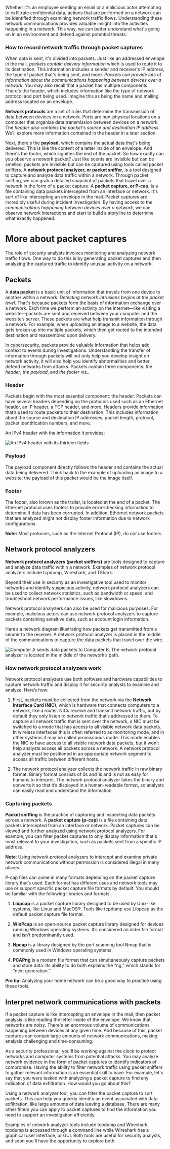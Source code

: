 Whether it's an employee sending an email or a malicious actor attempting to exfiltrate confidential data, actions that are performed on a network can be identified through examining network traffic flows. Understanding these network communications provides valuable insight into the activities happening in a network. This way, we can better understand what's going on in an environment and defend against potential threats.

### How to record network traffic through packet captures
When data is sent, it's divided into packets. Just like an addressed envelope in the mail, *packets contain delivery information* which is used to route it to its destination.
This information includes a sender and receiver's IP address, the type of packet that's being sent, and more. *Packets can provide lots of information about the communications happening between devices over a network*.
You may also recall that a packet has multiple components. There's the header, which includes information like the type of network protocol and port being used. Imagine this as being the name and mailing address located on an envelope.

**Network protocols** are a set of rules that determine the transmission of data between devices on a network. Ports are non-physical locations on a computer that organize data transmission between devices on a network.
The *header also contains the packet's source and destination IP address*. We'll explore more information contained in the header in a later section.

Next, there's the **payload**, which contains the actual data that's being delivered. This is like the content of a letter inside of an envelope. And there's the footer, which signifies the end of the packet.
So how exactly can you observe a network packet? Just like scents are invisible but can be smelled, packets are invisible but can be captured using tools called packet sniffers.
A **network protocol analyzer, or packet sniffer**, is a tool designed to capture and analyze data traffic within a network. 
Through packet sniffing, we can grab a detailed snapshot of packets that travel over a network in the form of a packet capture. A **packet capture, or P-cap**, is a file containing data packets intercepted from an interface or network. It's sort of like intercepting an envelope in the mail.
Packet captures are incredibly useful during incident investigation. By having access to the *communications happening between devices over a network*, we can observe network interactions and start to build a storyline to determine what exactly happened.

# More about packet captures

The role of security analysts involves monitoring and analyzing network traffic flows. One way to do this is by generating packet captures and then analyzing the captured traffic to identify unusual activity on a network.
## Packets
A **data packet** is a basic unit of information that travels from one device to another within a network. *Detecting network intrusions begins at the packet level*. That's because packets form the basis of information exchange over a network. Each time we perform an activity on the internet—like visiting a website—packets are sent and received between your computer and the website’s server. These packets are what help transmit information through a network. For example, when uploading an image to a website, the data gets broken up into multiple packets, which then get routed to the intended destination and reassembled upon delivery. 

In cybersecurity, packets provide valuable information that helps add context to events during investigations. Understanding the transfer of information through packets will not only help you develop insight on network activity, it will also help you identify abnormalities and better defend networks from attacks.
Packets contain three components: *the header*, *the payload*, and *the footer* viz..

### Header

Packets begin with the most essential component: the header. Packets can have several headers depending on the protocols used such as an Ethernet header, an IP header, a TCP header, and more. Headers provide information that’s used to route packets to their destination. This includes information about the source and destination IP addresses, packet length, protocol, packet identification numbers, and more.

An IPv4 header with the information it provides:

![An IPv4 header with its thirteen fields](https://d3c33hcgiwev3.cloudfront.net/imageAssetProxy.v1/Mi_kryGkRiyYUOJDIwnPCw_ac942d1eec284467a5ca533cb99c4bf1_S20G003.png?expiry=1691884800000&hmac=rBklXd4q-JUfXmouZwUut1bHjDhmTs6lgAZKHwiVRVc)

### Payload

The payload component directly follows the header and contains the actual data being delivered. Think back to the example of uploading an image to a website; the payload of this packet would be the image itself.

### Footer

The footer, also known as the trailer, is located at the end of a packet. The Ethernet protocol uses footers to provide error-checking information to determine if data has been corrupted. In addition, Ethernet network packets that are analyzed might not display footer information due to network configurations.

**Note:** Most protocols, such as the Internet Protocol (IP), _do not_ use footers.

## Network protocol analyzers

**Network protocol analyzers** **(packet sniffers)** are tools designed to capture and analyze data traffic within a network. Examples of network protocol analyzers include tcpdump, Wireshark, and TShark. 

Beyond their use in security as an investigative tool used to monitor networks and identify suspicious activity, network protocol analyzers can be used to collect network statistics, such as bandwidth or speed, and troubleshoot network performance issues, like slowdowns. 

Network protocol analyzers can also be used for malicious purposes. For example, malicious actors can use network protocol analyzers to capture packets containing sensitive data, such as account login information.

Here’s a network diagram illustrating how packets get transmitted from a sender to the receiver. A network protocol analyzer is placed in the middle of the communications to capture the data packets that travel over the wire.

![Computer A sends data packets to Computer B. The network protocol analyzer is located in the middle of the network’s path.](https://d3c33hcgiwev3.cloudfront.net/imageAssetProxy.v1/EjVePDcSRvmzvvtk8lQlXw_43c1eaf1c9f3444e99c62361ecd078f1_S29G004.png?expiry=1691884800000&hmac=slIWg2ShBS4XA9BvE9WpiKwp4Ur62TvyweaNophcuII)

### How network protocol analyzers work

Network protocol analyzers use both software and hardware capabilities to capture network traffic and display it for security analysts to examine and analyze. Here’s how:

1. First, packets must be collected from the network via the **Network Interface Card (NIC)**, which is hardware that connects computers to a network, like a router. NICs receive and transmit network traffic, but by default they only listen to network traffic that’s addressed to them. To capture all network traffic that is sent over the network, a NIC must be switched to a mode that has access to all visible network data packets. In wireless interfaces this is often referred to as monitoring mode, and in other systems it may be called promiscuous mode. This mode enables the NIC to have access to all visible network data packets, but it won’t help analysts access all packets across a network. A network protocol analyzer must be positioned in an appropriate network segment to access all traffic between different hosts.
    
2. The network protocol analyzer collects the network traffic in raw binary format. Binary format consists of 0s and 1s and is not as easy for humans to interpret. The network protocol analyzer takes the binary and converts it so that it’s displayed in a human-readable format, so analysts can easily read and understand the information.  
    

### Capturing packets

**Packet sniffing** is the practice of capturing and inspecting data packets across a network. A **packet capture (p-cap)** is a file containing data packets intercepted from an interface or network. Packet captures can be viewed and further analyzed using network protocol analyzers. For example, you can filter packet captures to only display information that's most relevant to your investigation, such as packets sent from a specific IP address.

**Note**: Using network protocol analyzers to intercept and examine private network communications without permission is considered illegal in many places.

P-cap files can come in many formats depending on the packet capture library that’s used. Each format has different uses and network tools may use or support specific packet capture file formats by default. You should be familiar with the following libraries and formats:

1. **Libpcap** is a packet capture library designed to be used by Unix-like systems, like Linux and MacOS®. Tools like tcpdump use Libpcap as the default packet capture file format. 
    
2. **WinPcap** is an open-source packet capture library designed for devices running Windows operating systems. It’s considered an older file format and isn’t predominantly used.
    
3. **Npcap** is a library designed by the port scanning tool Nmap that is commonly used in Windows operating systems.
    
4. **PCAPng** is a modern file format that can simultaneously capture packets and store data. Its ability to do both explains the “ng,” which stands for “next generation.”
    

**Pro tip:** Analyzing your home network can be a good way to practice using these tools.

## Interpret network communications with packets

If a packet capture is like intercepting an envelope in the mail, then packet analysis is like reading the letter inside of the envelope. We know that, networks are noisy. There's an enormous volume of communications happening between devices at any given time. And because of this, packet captures can contain large amounts of network communications, making analysis challenging and time-consuming.

As a security professional, you'll be working against the clock to protect networks and computer systems from potential attacks. You may analyze network evidence in the form of packet captures to identify indicators of compromise. Having the ability to filter network traffic using packet sniffers to gather relevant information is an essential skill to have. For example, let's say that you were tasked with analyzing a packet capture to find any indication of data exfiltration. How would you go about this?

Using a network analyzer tool, you can filter the packet capture to sort packets. This can help you quickly identify an event associated with data exfiltration, like large amounts of data leaving a database. There are many other filters you can apply to packet captures to find the information you need to support an investigation efficiently.

Examples of network analyzer tools include tcpdump and Wireshark. tcpdump is accessed through a command line while Wireshark has a graphical user interface, or GUI. Both tools are useful for security analysts, and soon you'll have the opportunity to explore both.